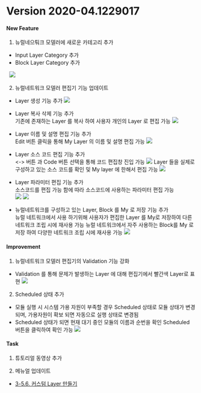 # Version 2020-04.1229017

#### New Feature

1. 뉴럴네으퉈크 모델러에 새로운 카테고리 추가
  - Input Layer Category 추가
  - Block Layer Category 추가
  
&nbsp;&nbsp;![](img/input_block_category.png)

2. 뉴럴네트워크 모델러 편집기 기능 업데이트
  - Layer 생성 기능 추가
  ![](img/layer_create_1.png)

  - Layer 복사 삭제 기능 추가  
  기존에 존재하는 Layer 를 복사 하여 사용자 개인의 Layer 로 편집 가능
  ![](img/layer_copy.png)

  - Layer 이름 및 설명 편집 기능 추가  
  Edit 버튼 클릭을 통해 My Layer 의 이름 및 설명 편집 가능
  ![](img/layer_edit_3.png)

  - Layer 소스 코드 편집 기능 추가  
  <-> 버튼 과 Code 버튼 선택을 통해 코드 편집창 진입 가능
  ![](img/enter_layer_source_code_1.png)
  Layer 들을 실제로 구성하고 있는 소스 코드를 확인 및 My layer 에 한해서 편집 가능
  ![](img/layer_source_code_save_1.png)

  - Layer 파라미터 편집 기능 추가  
  소스코드를 편집 가능 함에 따라 소스코드에 사용하는 파라미터 편집 가능  
  ![](img/layer_parameter_2.png)
  ![](img/layer_parameter_1.png)

  - 뉴럴네트워크를 구성하고 있는 Layer, Block 를 My 로 저장 기능 추가  
  뉴럴 네트워크에서 사용 하기위해 사용자가 편집한 Layer 를 My로 저장하여 다른 네트워크 조립 시에 재사용 가능
  뉴럴 네트워크에서 자주 사용하는 Block를 My 로 저장 하여 다양한 네트워크 조립 시에 재사용 가능
  ![](img/layer_save_to_my.png)

#### Improvement

1. 뉴럴네트워크 모델러 편집기의 Validation 기능 강화

  - Validation 를 통해 문제가 발생하는 Layer 에 대해 편집기에서 빨간색 Layer로 표현
  ![](img/layer_validation_2.png)

2. Scheduled 상태 추가
   
  - 모듈 실행 시 시스템 가용 자원이 부족할 경우 Scheduled 상태로 모듈 상태가 변경되며, 가용자원이 확보 되면 자동으로 실행 상태로 변경됨
  - Scheduled 상태가 되면 현재 대기 중인 모듈의 이름과 순번을 확인 Scheduled 버튼을 클릭하여 확인 가능
  ![](img/scheduled_1.png)  

#### Task

1. 튜토리얼 동영상 추가

2. 메뉴얼 업데이트
  - [3-5.6. 커스텀 Layer 만들기](https://deepphi.github.io/manual/chapter3/3-5.성능_고도화.html#6-hyper-parameter-auto-tunning)

